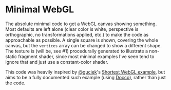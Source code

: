 # Minimal WebGL

The absolute minimal code to get a WebGL canvas showing something.
Most defaults are left alone
  (clear color is white, perspective is orthographic, no transformations applied, etc.)
  to make the code as approachable as possible.
A single square is shown, covering the whole canvas,
  but the `vertices` array can be changed to show a different shape.
The texture is (will be, see #1) procedurally generated to illustrate a non-static fragment shader,
  since most minimal examples I've seen
  tend to ignore that and just use a constant-color shader.

This code was heavily inspired by [@guciek](https://github.com/guciek)'s
[Shortest WebGL example](https://sites.google.com/site/progyumming/javascript/shortest-webgl),
but aims to be a fully documented such example (using [Docco](http://jashkenas.github.io/docco/)),
rather than just the code.
